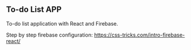 ## To-do List APP 

To-do list application with React and Firebase.

Step by step firebase configuration: https://css-tricks.com/intro-firebase-react/ 

